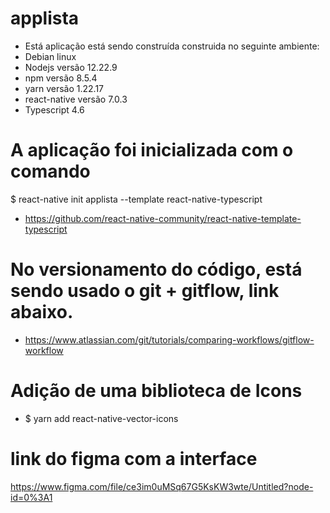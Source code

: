 # applista
 - Está aplicação está sendo construída construida no seguinte ambiente:
 - Debian linux
 - Nodejs versão 12.22.9
 - npm versão 8.5.4
 - yarn versão 1.22.17
 - react-native versão 7.0.3
 - Typescript 4.6



# A aplicação foi inicializada com o comando 
$ react-native init applista --template react-native-typescript 
- https://github.com/react-native-community/react-native-template-typescript

# No versionamento do código, está sendo usado o git + gitflow, link abaixo.
 - https://www.atlassian.com/git/tutorials/comparing-workflows/gitflow-workflow

# Adição de uma biblioteca de Icons
 - $ yarn add react-native-vector-icons 

# link do figma com a interface
https://www.figma.com/file/ce3im0uMSq67G5KsKW3wte/Untitled?node-id=0%3A1


